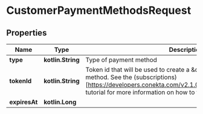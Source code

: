 
# CustomerPaymentMethodsRequest

## Properties
Name | Type | Description | Notes
------------ | ------------- | ------------- | -------------
**type** | **kotlin.String** | Type of payment method | 
**tokenId** | **kotlin.String** | Token id that will be used to create a \&quot;card\&quot; type payment method. See the (subscriptions)[https://developers.conekta.com/v2.1.0/reference/createsubscription] tutorial for more information on how to tokenize cards. | 
**expiresAt** | **kotlin.Long** |  |  [optional]



